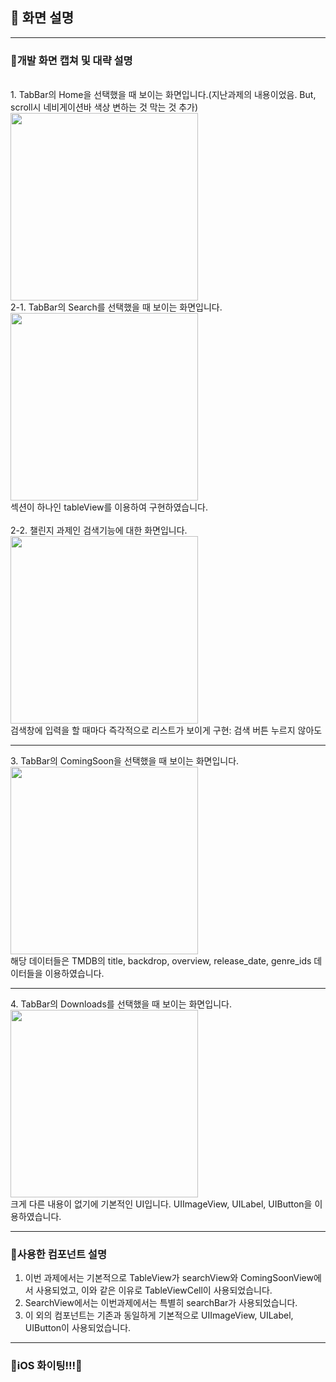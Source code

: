 ## 🙈 화면 설명
<hr>

### 🙉개발 화면 캡쳐 및 대략 설명
<br>
1. TabBar의 Home을 선택했을 때 보이는 화면입니다.(지난과제의 내용이었음. But, scroll시 네비게이션바 색상 변하는 것 막는 것 추가)
<img src="https://github.com/3rd-PARD-iOS-PART/iOS_MinhyeokKim/blob/main/4th_hw_KimMinhyeok/readme_images/homeView1.png?raw=true" width="300"/>
<br>
2-1. TabBar의 Search를 선택했을 때 보이는 화면입니다.
<img src="https://github.com/3rd-PARD-iOS-PART/iOS_MinhyeokKim/blob/main/4th_hw_KimMinhyeok/readme_images/searchView1.png?raw=true" width="300"/>
<br>
섹션이 하나인 tableView를 이용하여 구현하였습니다.
<br><br>
2-2. 챌린지 과제인 검색기능에 대한 화면입니다.
<img src="https://github.com/3rd-PARD-iOS-PART/iOS_MinhyeokKim/blob/main/4th_hw_KimMinhyeok/readme_images/searchView2.png?raw=true" width="300"/>
<br>
검색창에 입력을 할 때마다 즉각적으로 리스트가 보이게 구현: 검색 버튼 누르지 않아도
<hr>
3. TabBar의 ComingSoon을 선택했을 때 보이는 화면입니다. 
<img src="https://github.com/3rd-PARD-iOS-PART/iOS_MinhyeokKim/blob/main/4th_hw_KimMinhyeok/readme_images/comingSoonView1.png?raw=true" width="300"/>
<br>
해당 데이터들은 TMDB의 title, backdrop, overview, release_date, genre_ids 데이터들을 이용하였습니다.
<hr>
4. TabBar의 Downloads를 선택했을 때 보이는 화면입니다. 
<img src="https://github.com/3rd-PARD-iOS-PART/iOS_MinhyeokKim/blob/main/4th_hw_KimMinhyeok/readme_images/downloadView1.png?raw=true" width="300"/>
<br>
크게 다른 내용이 없기에 기본적인 UI입니다. UIImageView, UILabel, UIButton을 이용하였습니다. 
<hr>

### 🙊사용한 컴포넌트 설명 
1. 이번 과제에서는 기본적으로 TableView가 searchView와 ComingSoonView에서 사용되었고, 이와 같은 이유로 TableViewCell이 사용되었습니다.<br>
2. SearchView에서는 이번과제에서는 특별히 searchBar가 사용되었습니다.<br>
3. 이 외의 컴포넌트는 기존과 동일하게 기본적으로 UIImageView, UILabel, UIButton이 사용되었습니다.
<hr>

### 🙈iOS 화이팅!!!🙈

